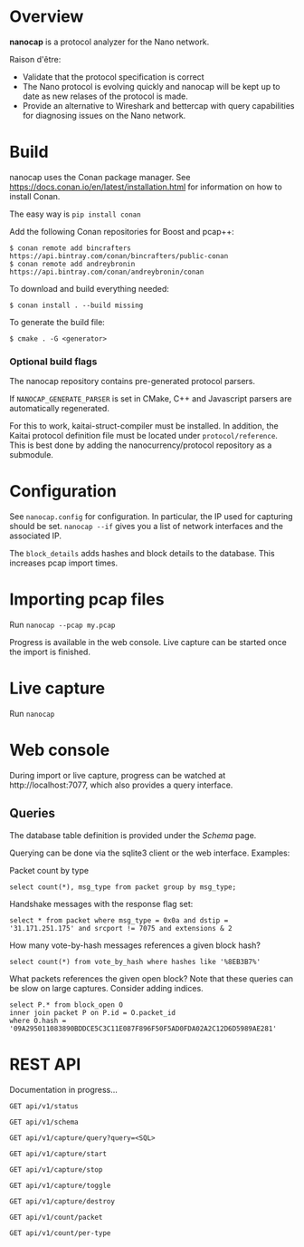 # Overview

**nanocap** is a protocol analyzer for the Nano network.

Raison d'être:

* Validate that the protocol specification is correct
* The Nano protocol is evolving quickly and nanocap will be kept up to date as new relases of the protocol is made.
* Provide an alternative to Wireshark and bettercap with query capabilities for diagnosing issues on the Nano network.


# Build

nanocap uses the Conan package manager. See https://docs.conan.io/en/latest/installation.html for information on how to install Conan.

The easy way is `pip install conan`

Add the following Conan repositories for Boost and pcap++:

```
$ conan remote add bincrafters https://api.bintray.com/conan/bincrafters/public-conan
$ conan remote add andreybronin https://api.bintray.com/conan/andreybronin/conan
```

To download and build everything needed:

```
$ conan install . --build missing
```

To generate the build file:

```
$ cmake . -G <generator>
```

### Optional build flags

The nanocap repository contains pre-generated protocol parsers.

If `NANOCAP_GENERATE_PARSER` is set in CMake, C++ and Javascript parsers are automatically regenerated.

For this to work, kaitai-struct-compiler must be installed. In addition, the Kaitai protocol definition file must be located under `protocol/reference`. This is best done by adding the nanocurrency/protocol repository as a submodule.


# Configuration

See `nanocap.config` for configuration. In particular, the IP used for capturing should be set. `nanocap --if` gives you a list of network interfaces and the associated IP.

The `block_details` adds hashes and block details to the database. This increases pcap import times.

# Importing pcap files

Run `nanocap --pcap my.pcap`

Progress is available in the web console. Live capture can be started once the import is finished.

# Live capture

Run `nanocap`

# Web console

During import or live capture, progress can be watched at http://localhost:7077, which also provides a query interface.

## Queries

The database table definition is provided under the *Schema* page.

Querying can be done via the sqlite3 client or the web interface. Examples:

Packet count by type

```
select count(*), msg_type from packet group by msg_type;
```

Handshake messages with the response flag set:

```
select * from packet where msg_type = 0x0a and dstip = '31.171.251.175' and srcport != 7075 and extensions & 2
```

How many vote-by-hash messages references a given block hash?

```
select count(*) from vote_by_hash where hashes like '%8EB3B7%'
```

What packets references the given open block? Note that these queries can be slow on large captures. Consider adding indices.

```
select P.* from block_open O
inner join packet P on P.id = O.packet_id
where O.hash = '09A295011083890BDDCE5C3C11E087F896F50F5AD0FDA02A2C12D6D5989AE281'
```

# REST API

Documentation in progress...

```
GET api/v1/status
```

```
GET api/v1/schema
```

```
GET api/v1/capture/query?query=<SQL>
```

```
GET api/v1/capture/start
```

```
GET api/v1/capture/stop
```

```
GET api/v1/capture/toggle
```

```
GET api/v1/capture/destroy
```

```
GET api/v1/count/packet
```

```
GET api/v1/count/per-type
```


